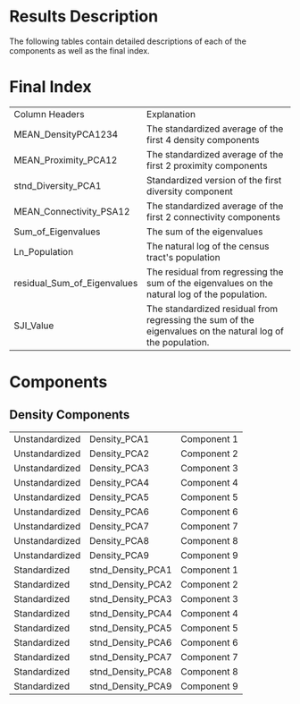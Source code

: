 # Results Description
The following tables contain detailed descriptions of each of the components as well as the final index.

# Final Index
<table>
    <tr>
        <td>Column Headers</td>
        <td>Explanation</td>
    </tr>
    <tr>
        <td>MEAN_DensityPCA1234</td>
        <td>The standardized average of the first 4 density components</td>
    </tr>
    <tr>
        <td>MEAN_Proximity_PCA12</td>
        <td>The standardized average of the first 2 proximity components</td>
    </tr>
    <tr>
        <td>stnd_Diversity_PCA1</td>
        <td>Standardized version of the first diversity component</td>
    </tr>
    <tr>
        <td>MEAN_Connectivity_PSA12</td>
        <td>The standardized average of the first 2 connectivity components</td>
    </tr>
    <tr>
        <td>Sum_of_Eigenvalues</td>
        <td>The sum of the eigenvalues</td>
    </tr>
    <tr>
        <td>Ln_Population</td>
        <td>The natural log of the census tract's population</td>
    </tr>
    <tr>
        <td>residual_Sum_of_Eigenvalues</td>
        <td>The residual from regressing the sum of the eigenvalues on the natural log of the population.</td>
    </tr>
    <tr>
        <td>SJI_Value</td>
        <td>The standardized residual from regressing the sum of the eigenvalues on the natural log of the population.</td>
    </tr>
</table>

# Components

## Density Components
<table>
    <tr>
        <td>Unstandardized</td>
        <td>Density_PCA1</td>
        <td>Component 1</td>
    </tr>
    <tr>
        <td>Unstandardized</td>
        <td>Density_PCA2</td>
        <td>Component 2</td>
    </tr>
    <tr>
        <td>Unstandardized</td>
        <td>Density_PCA3</td>
        <td>Component 3</td>
    </tr>
    <tr>
        <td>Unstandardized</td>
        <td>Density_PCA4</td>
        <td>Component 4</td>
    </tr>
    <tr>
        <td>Unstandardized</td>
        <td>Density_PCA5</td>
        <td>Component 5</td>
    </tr>
    <tr>
        <td>Unstandardized</td>
        <td>Density_PCA6</td>
        <td>Component 6</td>
    </tr>
    <tr>
        <td>Unstandardized</td>
        <td>Density_PCA7</td>
        <td>Component 7</td>
    </tr>
    <tr>
        <td>Unstandardized</td>
        <td>Density_PCA8</td>
        <td>Component 8</td>
    </tr>
    <tr>
        <td>Unstandardized</td>
        <td>Density_PCA9</td>
        <td>Component 9</td>
    </tr>
    <tr>
        <td>Standardized</td>
        <td>stnd_Density_PCA1</td>
        <td>Component 1</td>
    </tr>
    <tr>
        <td>Standardized</td>
        <td>stnd_Density_PCA2</td>
        <td>Component 2</td>
    </tr>
    <tr>
        <td>Standardized</td>
        <td>stnd_Density_PCA3</td>
        <td>Component 3</td>
    </tr>
    <tr>
        <td>Standardized</td>
        <td>stnd_Density_PCA4</td>
        <td>Component 4</td>
    </tr>
    <tr>
        <td>Standardized</td>
        <td>stnd_Density_PCA5</td>
        <td>Component 5</td>
    </tr>
    <tr>
        <td>Standardized</td>
        <td>stnd_Density_PCA6</td>
        <td>Component 6</td>
    </tr>
    <tr>
        <td>Standardized</td>
        <td>stnd_Density_PCA7</td>
        <td>Component 7</td>
    </tr>
    <tr>
        <td>Standardized</td>
        <td>stnd_Density_PCA8</td>
        <td>Component 8</td>
    </tr>
    <tr>
        <td>Standardized</td>
        <td>stnd_Density_PCA9</td>
        <td>Component 9</td>
    </tr>
</table>
